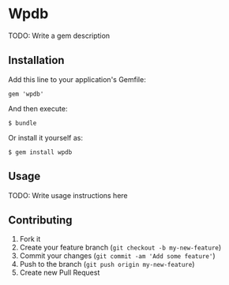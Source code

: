 # Wpdb

TODO: Write a gem description

## Installation

Add this line to your application's Gemfile:

    gem 'wpdb'

And then execute:

    $ bundle

Or install it yourself as:

    $ gem install wpdb

## Usage

TODO: Write usage instructions here

## Contributing

1. Fork it
2. Create your feature branch (`git checkout -b my-new-feature`)
3. Commit your changes (`git commit -am 'Add some feature'`)
4. Push to the branch (`git push origin my-new-feature`)
5. Create new Pull Request
